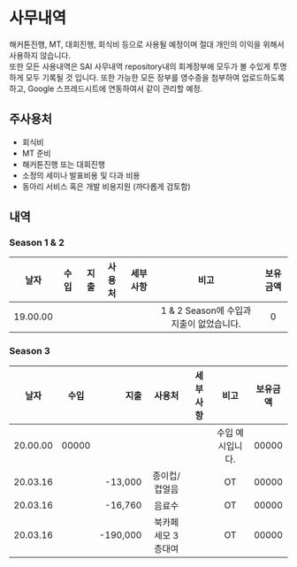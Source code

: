 # 사무내역 
해커톤진행, MT, 대회진행, 회식비 등으로 사용될 예정이며 절대 개인의 이익을 위해서 사용하지 않습니다.  
또한 모든 사용내역은 SAI 사무내역 repository내의 회계장부에 모두가 볼 수있게 투명하게 모두 기록될 것 입니다.
또한 가능한 모든 장부를 영수증을 첨부하여 업로드하도록하고, Google 스프레드시트에 연동하여서 같이 관리할 예정.

## 주사용처
- 회식비
- MT 준비
- 해커톤진행 또는 대회진행
- 소정의 세미나 발표비용 및 다과 비용
- 동아리 서비스 혹은 개발 비용지원 (까다롭게 검토함)

## 내역
### Season 1 & 2
|날자|수입|지출|사용처|세부사항|비고|보유금액|
|:----:|:----:|----:|:----:|:----:|:----:|:----:|
|19.00.00|||||1 & 2 Season에 수입과 지출이 없었습니다.|0|

### Season 3
|날자|수입|지출|사용처|세부사항|비고|보유금액|
|:----:|:----:|----:|:----:|:----:|:----:|:----:|
|20.00.00|00000||||수입 예시입니다.|00000|
|20.03.16||-13,000|종이컵/컵얼음||OT|00000|
|20.03.16||-16,760|음료수||OT|00000|
|20.03.16||-190,000|북카페세모 3층대여||OT|00000|

